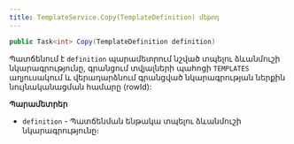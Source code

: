 ```yaml
---
title: TemplateService.Copy(TemplateDefinition) մեթոդ
---
```


```c#
public Task<int> Copy(TemplateDefinition definition)
```

Պատճենում է `definition` պարամետրում նշված տպելու ձևանմուշի նկարագրությունը, գրանցում տվյալների պահոցի `TEMPLATES` աղյուսակում և վերադարձնում գրանցված նկարագրության ներքին նույնականացման համարը (rowId):

**Պարամետրեր**

* `definition` - Պատճենման ենթակա տպելու ձևանմուշի նկարագրությունը։
